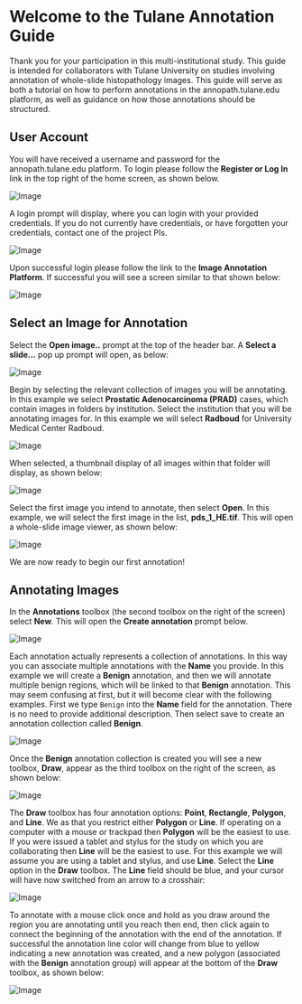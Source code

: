 # Welcome to the Tulane Annotation Guide

Thank you for your participation in this multi-institutional study. This guide is intended for collaborators with Tulane University on studies involving annotation of whole-slide histopathology images. This guide will serve as both a tutorial on how to perform annotations in the annopath.tulane.edu platform, as well as guidance on how those annotations should be structured.

## User Account
You will have received a username and password for the annopath.tulane.edu platform. To login please follow the **Register or Log In** link in the top right of the home screen, as shown below.

![Image](images/login.png)

A login prompt will display, where you can login with your provided credentials. If you do not currently have credentials, or have forgotten your credentials, contact one of the project PIs.

![Image](images/login_prompt.png)

Upon successful login please follow the link to the **Image Annotation Platform**. If successful you will see a screen similar to that shown below:

![Image](images/iap.png)

## Select an Image for Annotation

Select the **Open image..** prompt at the top of the header bar. A **Select a slide...** pop up prompt will open, as below:

![Image](images/open_image.png)

Begin by selecting the relevant collection of images you will be annotating. In this example we select **Prostatic Adenocarcinoma (PRAD)** cases, which contain images in folders by institution. Select the institution that you will be annotating images for. In this example we will select **Radboud** for University Medical Center Radboud. 

![Image](images/prad.png)

When selected, a thumbnail display of all images within that folder will display, as shown below:

![Image](images/prad_select.png)

Select the first image you intend to annotate, then select **Open**. In this example, we will select the first image in the list, **pds_1_HE.tif**. This will open a whole-slide image viewer, as shown below: 

![Image](images/pds_1.png)

We are now ready to begin our first annotation!

## Annotating Images

In the **Annotations** toolbox (the second toolbox on the right of the screen) select **New**. This will open the **Create annotation** prompt below.

![Image](images/new_annot.png)

Each annotation actually represents a collection of annotations. In this way you can associate multiple annotations with the **Name** you provide. In this example we will create a **Benign** annotation, and then we will annotate multiple benign regions, which will be linked to that **Benign** annotation. This may seem confusing at first, but it will become clear with the following examples. First we type `Benign` into the **Name** field for the annotation. There is no need to provide additional description. Then select save to create an annotation collection called **Benign**. 

![Image](images/create_benign.png)

Once the **Benign** annotation collection is created you will see a new toolbox, **Draw**, appear as the third toolbox on the right of the screen, as shown below:

![Image](images/draw.png)

The **Draw** toolbox has four annotation options: **Point**, **Rectangle**, **Polygon**, and **Line**. We as that you restrict either **Polygon** or **Line**. If operating on a computer with a mouse or trackpad then **Polygon** will be the easiest to use. If you were issued a tablet and stylus for the study on which you are collaborating then **Line** will be the easiest to use. For this example we will assume you are using a tablet and stylus, and use **Line**. Select the **Line** option in the **Draw** toolbox. The **Line** field should be blue, and your cursor will have now switched from an arrow to a crosshair:

![Image](images/line.png)

To annotate with a mouse click once and hold as you draw around the region you are annotating until you reach then end, then click again to connect the beginning of the annotation with the end of the annotation. If successful the annotation line color will change from blue to yellow indicating a new annotation was created, and a new polygon (associated with the **Benign** annotation group) will appear at the bottom of the **Draw** toolbox, as shown below:

![Image](images/new_annot.png)
